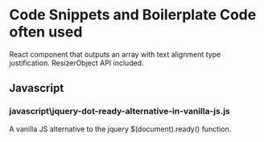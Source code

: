 # Code Snippets and Boilerplate Code often used

React component that outputs an array with text alignment type justification. ResizerObject API included.

## Javascript

### javascript\jquery-dot-ready-alternative-in-vanilla-js.js

A vanilla JS alternative to the jquery $(document).ready() function.
